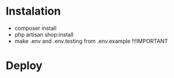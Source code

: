 # Instalation

- composer install
- php artisan shop:install
- make .env and .env.testing from .env.example !!!IMPORTANT

# Deploy
